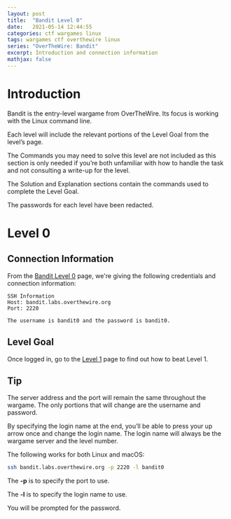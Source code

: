 ```yaml
---
layout: post
title:  "Bandit Level 0"
date:   2021-05-14 12:44:55
categories: ctf wargames linux
tags: wargames ctf overthewire linux
series: "OverTheWire: Bandit"
excerpt: Introduction and connection information
mathjax: false
---
```


# Introduction
Bandit is the entry-level wargame from OverTheWire. Its focus is working with the Linux command line.

Each level will include the relevant portions of the Level Goal from the level’s page.

The Commands you may need to solve this level are not included as this section is only needed if you’re both unfamiliar  with how to handle the task and not consulting a write-up for the level.

The Solution and Explanation sections contain the commands used to complete the Level Goal.

The passwords for each level have been redacted.

# Level 0

## Connection Information
From the [Bandit Level 0](https://overthewire.org/wargames/bandit/bandit0.html) page, we're giving the following credentials and connection information:

~~~~
SSH Information
Host: bandit.labs.overthewire.org
Port: 2220

The username is bandit0 and the password is bandit0. 
~~~~

## Level Goal
Once logged in, go to the [Level 1](https://overthewire.org/wargames/bandit/bandit1.html) page to find out how to beat Level 1.


## Tip

The server address and the port will remain the same throughout the wargame. The only portions that will change are the username and password.

By specifying the login name at the end, you’ll be able to press your up arrow once and change the login name. The login name will always be the wargame server and the level number.

The following works for both Linux and macOS:

```bash
ssh bandit.labs.overthewire.org -p 2220 -l bandit0
```

The **-p** is to specify the port to use.

The **-l** is to specify the login name to use.

You will be prompted for the password.
